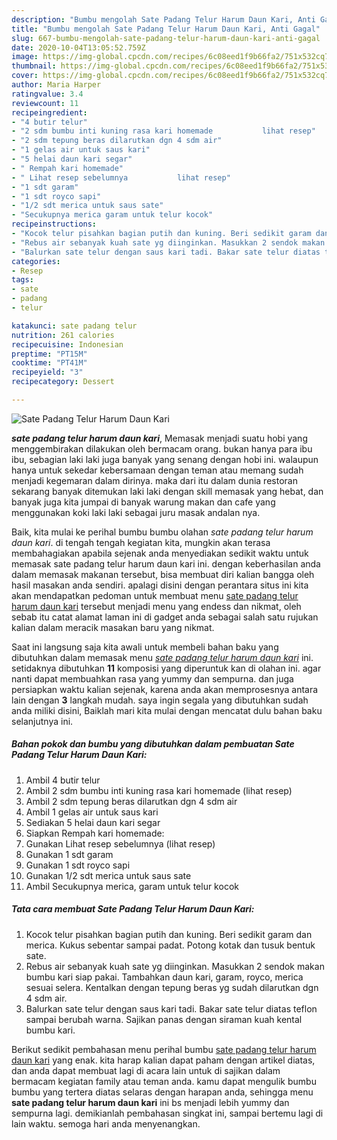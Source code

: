```yaml
---
description: "Bumbu mengolah Sate Padang Telur Harum Daun Kari, Anti Gagal"
title: "Bumbu mengolah Sate Padang Telur Harum Daun Kari, Anti Gagal"
slug: 667-bumbu-mengolah-sate-padang-telur-harum-daun-kari-anti-gagal
date: 2020-10-04T13:05:52.759Z
image: https://img-global.cpcdn.com/recipes/6c08eed1f9b66fa2/751x532cq70/sate-padang-telur-harum-daun-kari-foto-resep-utama.jpg
thumbnail: https://img-global.cpcdn.com/recipes/6c08eed1f9b66fa2/751x532cq70/sate-padang-telur-harum-daun-kari-foto-resep-utama.jpg
cover: https://img-global.cpcdn.com/recipes/6c08eed1f9b66fa2/751x532cq70/sate-padang-telur-harum-daun-kari-foto-resep-utama.jpg
author: Maria Harper
ratingvalue: 3.4
reviewcount: 11
recipeingredient:
- "4 butir telur"
- "2 sdm bumbu inti kuning rasa kari homemade           lihat resep"
- "2 sdm tepung beras dilarutkan dgn 4 sdm air"
- "1 gelas air untuk saus kari"
- "5 helai daun kari segar"
- " Rempah kari homemade"
- " Lihat resep sebelumnya           lihat resep"
- "1 sdt garam"
- "1 sdt royco sapi"
- "1/2 sdt merica untuk saus sate"
- "Secukupnya merica garam untuk telur kocok"
recipeinstructions:
- "Kocok telur pisahkan bagian putih dan kuning. Beri sedikit garam dan merica. Kukus sebentar sampai padat. Potong kotak dan tusuk bentuk sate."
- "Rebus air sebanyak kuah sate yg diinginkan. Masukkan 2 sendok makan bumbu kari siap pakai. Tambahkan daun kari, garam, royco, merica sesuai selera. Kentalkan dengan tepung beras yg sudah dilarutkan dgn 4 sdm air."
- "Balurkan sate telur dengan saus kari tadi. Bakar sate telur diatas teflon sampai berubah warna. Sajikan panas dengan siraman kuah kental bumbu kari."
categories:
- Resep
tags:
- sate
- padang
- telur

katakunci: sate padang telur 
nutrition: 261 calories
recipecuisine: Indonesian
preptime: "PT15M"
cooktime: "PT41M"
recipeyield: "3"
recipecategory: Dessert

---
```



![Sate Padang Telur Harum Daun Kari](https://img-global.cpcdn.com/recipes/6c08eed1f9b66fa2/751x532cq70/sate-padang-telur-harum-daun-kari-foto-resep-utama.jpg)

<b><i>sate padang telur harum daun kari</i></b>, Memasak menjadi suatu hobi yang menggembirakan dilakukan oleh bermacam orang. bukan hanya para ibu ibu, sebagian laki laki juga banyak yang senang dengan hobi ini. walaupun hanya untuk sekedar kebersamaan dengan teman atau memang sudah menjadi kegemaran dalam dirinya. maka dari itu dalam dunia restoran sekarang banyak ditemukan laki laki dengan skill memasak yang hebat, dan banyak juga kita jumpai di banyak warung makan dan cafe yang menggunakan koki laki laki sebagai juru masak andalan nya.

Baik, kita mulai ke perihal bumbu bumbu olahan <i>sate padang telur harum daun kari</i>. di tengah tengah kegiatan kita, mungkin akan terasa membahagiakan apabila sejenak anda menyediakan sedikit waktu untuk memasak sate padang telur harum daun kari ini. dengan keberhasilan anda dalam memasak makanan tersebut, bisa membuat diri kalian bangga oleh hasil masakan anda sendiri. apalagi disini dengan perantara situs ini kita akan mendapatkan pedoman untuk membuat menu <u>sate padang telur harum daun kari</u> tersebut menjadi menu yang endess dan nikmat, oleh sebab itu catat alamat laman ini di gadget anda sebagai salah satu rujukan kalian dalam meracik masakan baru yang nikmat.




Saat ini langsung saja kita awali untuk membeli bahan baku yang dibutuhkan dalam memasak menu <u><i>sate padang telur harum daun kari</i></u> ini. setidaknya dibutuhkan <b>11</b> komposisi yang diperuntuk kan di olahan ini. agar nanti dapat membuahkan rasa yang yummy dan sempurna. dan juga persiapkan waktu kalian sejenak, karena anda akan memprosesnya antara lain dengan <b>3</b> langkah mudah. saya ingin segala yang dibutuhkan sudah anda miliki disini, Baiklah mari kita mulai dengan mencatat dulu bahan baku selanjutnya ini.

<!--inarticleads1-->

##### Bahan pokok dan bumbu yang dibutuhkan dalam pembuatan Sate Padang Telur Harum Daun Kari:

1. Ambil 4 butir telur
1. Ambil 2 sdm bumbu inti kuning rasa kari homemade           (lihat resep)
1. Ambil 2 sdm tepung beras dilarutkan dgn 4 sdm air
1. Ambil 1 gelas air untuk saus kari
1. Sediakan 5 helai daun kari segar
1. Siapkan  Rempah kari homemade:
1. Gunakan  Lihat resep sebelumnya           (lihat resep)
1. Gunakan 1 sdt garam
1. Gunakan 1 sdt royco sapi
1. Gunakan 1/2 sdt merica untuk saus sate
1. Ambil Secukupnya merica, garam untuk telur kocok




<!--inarticleads2-->

##### Tata cara membuat Sate Padang Telur Harum Daun Kari:

1. Kocok telur pisahkan bagian putih dan kuning. Beri sedikit garam dan merica. Kukus sebentar sampai padat. Potong kotak dan tusuk bentuk sate.
1. Rebus air sebanyak kuah sate yg diinginkan. Masukkan 2 sendok makan bumbu kari siap pakai. Tambahkan daun kari, garam, royco, merica sesuai selera. Kentalkan dengan tepung beras yg sudah dilarutkan dgn 4 sdm air.
1. Balurkan sate telur dengan saus kari tadi. Bakar sate telur diatas teflon sampai berubah warna. Sajikan panas dengan siraman kuah kental bumbu kari.




Berikut sedikit pembahasan menu perihal bumbu <u>sate padang telur harum daun kari</u> yang enak. kita harap kalian dapat paham dengan artikel diatas, dan anda dapat membuat lagi di acara lain untuk di sajikan dalam bermacam kegiatan family atau teman anda. kamu dapat mengulik bumbu bumbu yang tertera diatas selaras dengan harapan anda, sehingga menu <b>sate padang telur harum daun kari</b> ini bs menjadi lebih yummy dan sempurna lagi. demikianlah pembahasan singkat ini, sampai bertemu lagi di lain waktu. semoga hari anda menyenangkan.
